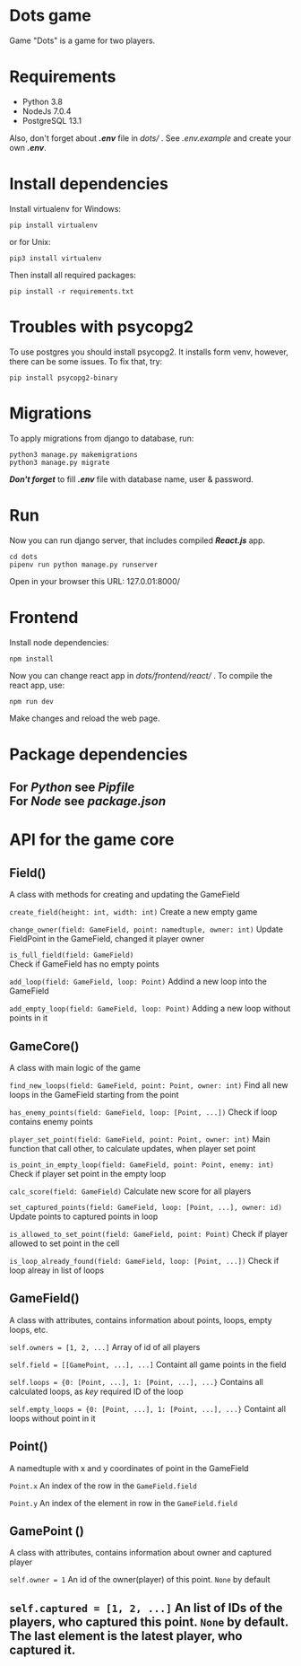 # Dots game
  
Game "Dots" is a game for two players.

# Requirements
* Python 3.8
* NodeJs 7.0.4  
* PostgreSQL 13.1

Also, don't forget about ***.env*** file in *dots/* . See *.env.example* and create your own ***.env***.

# Install dependencies  
Install virtualenv for Windows:
```
pip install virtualenv
```
or for Unix:
```
pip3 install virtualenv
```

Then install all required packages:
```
pip install -r requirements.txt
```

# Troubles with psycopg2
To use postgres you should install psycopg2. It installs form venv, however, there can be some issues. To fix that, try:
```
pip install psycopg2-binary
```

# Migrations
To apply migrations from django to database, run:
```
python3 manage.py makemigrations
python3 manage.py migrate
```
***Don't forget*** to fill ***.env*** file with database name, user & password.

# Run
Now you can run django server, that includes compiled ***React.js*** app.  
```
cd dots
pipenv run python manage.py runserver
```
Open in your browser this URL: 127.0.01:8000/  

# Frontend  
Install node dependencies:
```
npm install 
```
Now you can change react app in *dots/frontend/react/* .
To compile the react app, use:
```
npm run dev
```
Make changes and reload the web page.

# Package dependencies  
For ***Python*** see ***Pipfile***  
For ***Node*** see ***package.json***
---
# API for the game core


## Field()
A class with methods for creating and updating the GameField  

`create_field(height: int, width: int)`
Create a new empty game

`change_owner(field: GameField, point: namedtuple, owner: int)`
Update FieldPoint in the GameField, changed it player owner

`is_full_field(field: GameField)`  
Check if GameField has no empty points

`add_loop(field: GameField, loop: Point)`
Addind a new loop into the GameField

`add_empty_loop(field: GameField, loop: Point)`
Adding a new loop without points in it


## GameCore()
A class with main logic of the game  

`find_new_loops(field: GameField, point: Point, owner: int)`
Find all new loops in the GameField starting from the point

`has_enemy_points(field: GameField, loop: [Point, ...])`
Check if loop contains enemy points

`player_set_point(field: GameField, point: Point, owner: int)`
Main function that call other, to calculate updates, when player set point

`is_point_in_empty_loop(field: GameField, point: Point, enemy: int)`
Check if player set point in the empty loop

`calc_score(field: GameField)`
Calculate new score for all players

`set_captured_points(field: GameField, loop: [Point, ...], owner: id)`
Update points to captured points in loop

`is_allowed_to_set_point(field: GameField, point: Point)`
Check if player allowed to set point in the cell

`is_loop_already_found(field: GameField, loop: [Point, ...])`
Check if loop alreay in list of loops


## GameField()
A class with attributes, contains information about points, loops, empty loops, etc.

`self.owners = [1, 2, ...]`
Array of id of all players

`self.field = [[GamePoint, ...], ...]`
Containt all game points in the field

`self.loops = {0: [Point, ...], 1: [Point, ...], ...}`
Contains all calculated loops, as _key_ required ID of the loop

`self.empty_loops = {0: [Point, ...], 1: [Point, ...], ...}`
Containt all loops without point in it


## Point()
A namedtuple with x and y coordinates of point in the GameField

`Point.x`
An index of the row in the `GameField.field`

`Point.y`
An index of the element in row in the `GameField.field`


## GamePoint ()
A class with attributes, contains information about owner and captured player

`self.owner = 1`
An id of the owner(player) of this point. `None` by default

`self.captured = [1, 2, ...]`
An list of IDs of the players, who captured this point. `None` by default. The last element is the latest player, who captured it.
---
